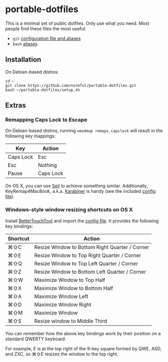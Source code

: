 # portable-dotfiles

This is a minimal set of public dotfiles. Only use what you need. Most people find these files the most useful:

- `git` [configuration file and aliases](https://github.com/normful/portable-dotfiles/blob/master/.gitconfig)
- `bash` [aliases](https://github.com/normful/portable-dotfiles/blob/master/.bash_aliases)

## Installation

On Debian-based distros:

```
cd ~
git clone https://github.com/normful/portable-dotfiles.git
bash ~/portable-dotfiles/setup.sh
```

## Extras

### Remapping Caps Lock to Escape

On Debian-based distros, running `xmodmap remaps_capslock` will result in the following key mappings:

| Key       | Action    |
|-----------|-----------|
| Caps Lock | Esc       |
| Esc       | Nothing   |
| Pause     | Caps Lock |

On OS X, you can use [Seil](https://pqrs.org/osx/karabiner/seil.html.en) to achieve something similar. Additionally, KeyRemap4MacBook, a.k.a. [Karabiner](https://pqrs.org/osx/karabiner/) is handy (see the included [config file](https://github.com/normful/portable-dotfiles/blob/master/Library/Application%20Support/KeyRemap4MacBook/private.xml)).

### Windows-style window resizing shortcuts on OS X

Install [BetterTouchTool](https://www.boastr.net/) and import the [config file](https://github.com/normful/portable-dotfiles/blob/master/Library/Application%20Support/BetterTouchTool/bttdata2). It provides the following key bindings:

| Shortcut | Action                                         |
|----------|------------------------------------------------|
| ⌘⇧C      | Resize Window to Bottom Right Quarter / Corner |
| ⌘⇧E      | Resize Window to Top Right Quarter / Corner    |
| ⌘⇧Q      | Resize Window to Top Left Quarter / Corner     |
| ⌘⇧Z      | Resize Window to Bottom Left Quarter / Corner  |
| ⌘⇧W      | Maximize Window to Top Half                    |
| ⌘⇧X      | Maximize Window to Bottom Half                 |
| ⌘⇧A      | Maximize Window Left                           |
| ⌘⇧D      | Maximize Window Right                          |
| ⌘⇧M      | Maximize Window                                |
| ⌘⇧S      | Resize window to Middle Third                  |

You can remember how the above key bindings work by their position on a standard QWERTY keyboard. 

For example, E is at the top right of the 9-key square formed by QWE, ASD, and ZXC, so ⌘⇧E resizes the window to the top right.

